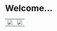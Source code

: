 # Welcome...

<table>
  <tr>
    <td align="center" style="padding=0;width=50%;">
      <img align="center" style="padding=0;" src="https://github-readme-stats.vercel.app/api/top-langs/?username=Night08&layout=compact&hide_border=true&theme=prussian&bg_color=00000000&title_color=5477a1&text_color=7ea2cc">
    </td>
    <td align="center" style="padding=0;width=50%;">
      <img align="center" style="padding=0;" src="https://github-readme-stats.vercel.app/api?username=Night08&show_icons=true&count_private=true&hide_border=true&theme=prussian&bg_color=00000000&title_color=5477a1&text_color=7ea2cc">
    </td>
  </tr>
</table>
